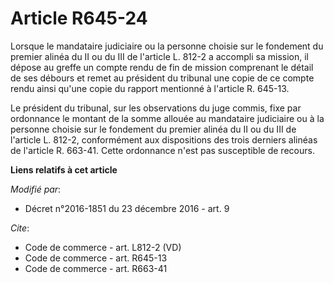 # Article R645-24

Lorsque le mandataire judiciaire ou la personne choisie sur le fondement du premier alinéa du II ou du III de l'article L.
812-2 a accompli sa mission, il dépose au greffe un compte rendu de fin de mission comprenant le détail de ses débours et
remet au président du tribunal une copie de ce compte rendu ainsi qu'une copie du rapport mentionné à l'article R. 645-13. 

Le président du tribunal, sur les observations du juge commis, fixe par ordonnance le montant de la somme allouée au
mandataire judiciaire ou à la personne choisie sur le fondement du premier alinéa du II ou du III de l'article L. 812-2,
conformément aux dispositions des trois derniers alinéas de l'article R. 663-41. Cette ordonnance n'est pas susceptible de
recours.

**Liens relatifs à cet article**

_Modifié par_:

  - Décret n°2016-1851 du 23 décembre 2016 - art. 9

_Cite_:

  - Code de commerce - art. L812-2 (VD)
  - Code de commerce - art. R645-13
  - Code de commerce - art. R663-41
